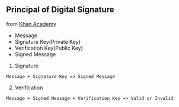 Principal of Digital Signature
------------------------------
from [Khan Academy](https://www.khanacademy.org/economics-finance-domain/core-finance/money-and-banking/bitcoin/v/bitcoin-digital-signatures)



- Message
- Signature Key(Private Key)
- Verification Key(Public Key)
- Signed Message

1. Signature
  ```
  Message + Signature Key => Signed Message
  ```

2. Verification
  ```
  Message + Signed Message + Verification Key => Valid or Invalid
  ```